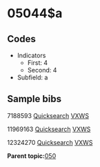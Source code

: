 # 05044$a

## Codes

-   Indicators
    -   First: 4
    -   Second: 4
-   Subfield: a

## Sample bibs

7188593 [Quicksearch](https://search.library.yale.edu/catalog/7188593) [VXWS](http://prodorbis.library.yale.edu:7014/vxws/GetHoldingsService?bibId=7188593)

11969163 [Quicksearch](https://search.library.yale.edu/catalog/11969163) [VXWS](http://prodorbis.library.yale.edu:7014/vxws/GetHoldingsService?bibId=11969163)

12324270 [Quicksearch](https://search.library.yale.edu/catalog/12324270) [VXWS](http://prodorbis.library.yale.edu:7014/vxws/GetHoldingsService?bibId=12324270)

**Parent topic:**[050](../../tags/050/050.md)

